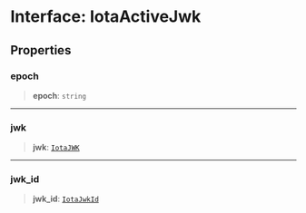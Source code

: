 # Interface: IotaActiveJwk

## Properties

### epoch

> **epoch**: `string`

***

### jwk

> **jwk**: [`IotaJWK`](IotaJWK.md)

***

### jwk\_id

> **jwk\_id**: [`IotaJwkId`](IotaJwkId.md)
